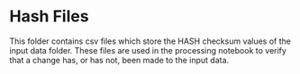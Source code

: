 # Hash Files
This folder contains csv files which store the HASH checksum values of the input data folder. These files are used in the processing notebook to verify that a change has, or has not, been made to the input data.
